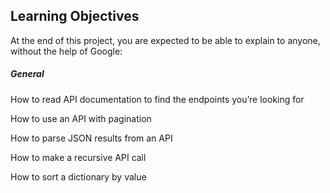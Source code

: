 <h2>Learning Objectives</h2>
<p>At the end of this project, you are expected to be able to explain to anyone, without the help of Google:</p>

<h5>General</h5>
<p>How to read API documentation to find the endpoints you’re looking for</p>
<p>How to use an API with pagination</p>
<p>How to parse JSON results from an API</p>
<p>How to make a recursive API call</p>
<p>How to sort a dictionary by value</p>
